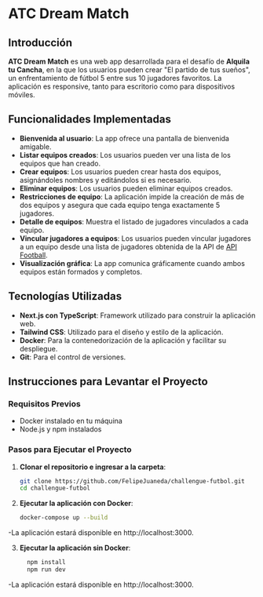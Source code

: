 # ATC Dream Match

## Introducción

**ATC Dream Match** es una web app desarrollada para el desafío de **Alquila tu Cancha**, en la que los usuarios pueden crear "El partido de tus sueños", un enfrentamiento de fútbol 5 entre sus 10 jugadores favoritos. La aplicación es responsive, tanto para escritorio como para dispositivos móviles.

## Funcionalidades Implementadas

- **Bienvenida al usuario**: La app ofrece una pantalla de bienvenida amigable.
- **Listar equipos creados**: Los usuarios pueden ver una lista de los equipos que han creado.
- **Crear equipos**: Los usuarios pueden crear hasta dos equipos, asignándoles nombres y editándolos si es necesario.
- **Eliminar equipos**: Los usuarios pueden eliminar equipos creados.
- **Restricciones de equipo**: La aplicación impide la creación de más de dos equipos y asegura que cada equipo tenga exactamente 5 jugadores.
- **Detalle de equipos**: Muestra el listado de jugadores vinculados a cada equipo.
- **Vincular jugadores a equipos**: Los usuarios pueden vincular jugadores a un equipo desde una lista de jugadores obtenida de la API de [API Football](https://apifootball.com/documentation/).
- **Visualización gráfica**: La app comunica gráficamente cuando ambos equipos están formados y completos.

## Tecnologías Utilizadas

- **Next.js con TypeScript**: Framework utilizado para construir la aplicación web.
- **Tailwind CSS**: Utilizado para el diseño y estilo de la aplicación.
- **Docker**: Para la contenedorización de la aplicación y facilitar su despliegue.
- **Git**: Para el control de versiones.

## Instrucciones para Levantar el Proyecto

### Requisitos Previos

- Docker instalado en tu máquina
- Node.js y npm instalados

### Pasos para Ejecutar el Proyecto

1. **Clonar el repositorio e ingresar a la carpeta**:
   ```bash
   git clone https://github.com/FelipeJuaneda/challengue-futbol.git
   cd challengue-futbol

 2. **Ejecutar la aplicación con Docker**:
      ```bash
      docker-compose up --build
      
-La aplicación estará disponible en http://localhost:3000.

  3. **Ejecutar la aplicación sin Docker**:
     ```bash
       npm install
       npm run dev
     
-La aplicación estará disponible en http://localhost:3000.

